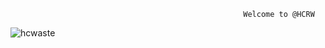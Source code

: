                                                         Welcome to @HCRW
![hcwaste](https://github.com/HCRW/HCRW/assets/125282464/c8ccb651-f768-45d3-9f6e-e69265bc4e0c)
